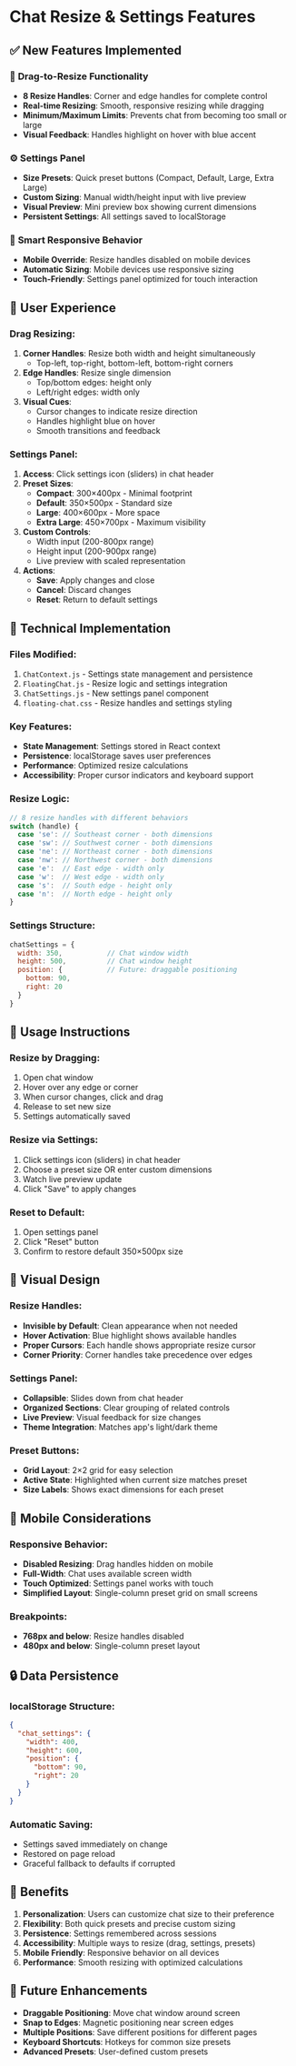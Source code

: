 # Chat Resize & Settings Features

## ✅ New Features Implemented

### 🎯 **Drag-to-Resize Functionality**
- **8 Resize Handles**: Corner and edge handles for complete control
- **Real-time Resizing**: Smooth, responsive resizing while dragging
- **Minimum/Maximum Limits**: Prevents chat from becoming too small or large
- **Visual Feedback**: Handles highlight on hover with blue accent

### ⚙️ **Settings Panel**
- **Size Presets**: Quick preset buttons (Compact, Default, Large, Extra Large)
- **Custom Sizing**: Manual width/height input with live preview
- **Visual Preview**: Mini preview box showing current dimensions
- **Persistent Settings**: All settings saved to localStorage

### 📱 **Smart Responsive Behavior**
- **Mobile Override**: Resize handles disabled on mobile devices
- **Automatic Sizing**: Mobile devices use responsive sizing
- **Touch-Friendly**: Settings panel optimized for touch interaction

## 🎨 **User Experience**

### **Drag Resizing:**
1. **Corner Handles**: Resize both width and height simultaneously
   - Top-left, top-right, bottom-left, bottom-right corners
2. **Edge Handles**: Resize single dimension
   - Top/bottom edges: height only
   - Left/right edges: width only
3. **Visual Cues**: 
   - Cursor changes to indicate resize direction
   - Handles highlight blue on hover
   - Smooth transitions and feedback

### **Settings Panel:**
1. **Access**: Click settings icon (sliders) in chat header
2. **Preset Sizes**:
   - **Compact**: 300×400px - Minimal footprint
   - **Default**: 350×500px - Standard size
   - **Large**: 400×600px - More space
   - **Extra Large**: 450×700px - Maximum visibility
3. **Custom Controls**:
   - Width input (200-800px range)
   - Height input (200-900px range)
   - Live preview with scaled representation
4. **Actions**:
   - **Save**: Apply changes and close
   - **Cancel**: Discard changes
   - **Reset**: Return to default settings

## 🔧 **Technical Implementation**

### **Files Modified:**
1. `ChatContext.js` - Settings state management and persistence
2. `FloatingChat.js` - Resize logic and settings integration
3. `ChatSettings.js` - New settings panel component
4. `floating-chat.css` - Resize handles and settings styling

### **Key Features:**
- **State Management**: Settings stored in React context
- **Persistence**: localStorage saves user preferences
- **Performance**: Optimized resize calculations
- **Accessibility**: Proper cursor indicators and keyboard support

### **Resize Logic:**
```javascript
// 8 resize handles with different behaviors
switch (handle) {
  case 'se': // Southeast corner - both dimensions
  case 'sw': // Southwest corner - both dimensions  
  case 'ne': // Northeast corner - both dimensions
  case 'nw': // Northwest corner - both dimensions
  case 'e':  // East edge - width only
  case 'w':  // West edge - width only
  case 's':  // South edge - height only
  case 'n':  // North edge - height only
}
```

### **Settings Structure:**
```javascript
chatSettings = {
  width: 350,           // Chat window width
  height: 500,          // Chat window height
  position: {           // Future: draggable positioning
    bottom: 90,
    right: 20
  }
}
```

## 🎯 **Usage Instructions**

### **Resize by Dragging:**
1. Open chat window
2. Hover over any edge or corner
3. When cursor changes, click and drag
4. Release to set new size
5. Settings automatically saved

### **Resize via Settings:**
1. Click settings icon (sliders) in chat header
2. Choose a preset size OR enter custom dimensions
3. Watch live preview update
4. Click "Save" to apply changes

### **Reset to Default:**
1. Open settings panel
2. Click "Reset" button
3. Confirm to restore default 350×500px size

## 🎨 **Visual Design**

### **Resize Handles:**
- **Invisible by Default**: Clean appearance when not needed
- **Hover Activation**: Blue highlight shows available handles
- **Proper Cursors**: Each handle shows appropriate resize cursor
- **Corner Priority**: Corner handles take precedence over edges

### **Settings Panel:**
- **Collapsible**: Slides down from chat header
- **Organized Sections**: Clear grouping of related controls
- **Live Preview**: Visual feedback for size changes
- **Theme Integration**: Matches app's light/dark theme

### **Preset Buttons:**
- **Grid Layout**: 2×2 grid for easy selection
- **Active State**: Highlighted when current size matches preset
- **Size Labels**: Shows exact dimensions for each preset

## 📱 **Mobile Considerations**

### **Responsive Behavior:**
- **Disabled Resizing**: Drag handles hidden on mobile
- **Full-Width**: Chat uses available screen width
- **Touch Optimized**: Settings panel works with touch
- **Simplified Layout**: Single-column preset grid on small screens

### **Breakpoints:**
- **768px and below**: Resize handles disabled
- **480px and below**: Single-column preset layout

## 🔒 **Data Persistence**

### **localStorage Structure:**
```json
{
  "chat_settings": {
    "width": 400,
    "height": 600,
    "position": {
      "bottom": 90,
      "right": 20
    }
  }
}
```

### **Automatic Saving:**
- Settings saved immediately on change
- Restored on page reload
- Graceful fallback to defaults if corrupted

## 🚀 **Benefits**

1. **Personalization**: Users can customize chat size to their preference
2. **Flexibility**: Both quick presets and precise custom sizing
3. **Persistence**: Settings remembered across sessions
4. **Accessibility**: Multiple ways to resize (drag, settings, presets)
5. **Mobile Friendly**: Responsive behavior on all devices
6. **Performance**: Smooth resizing with optimized calculations

## 🎯 **Future Enhancements**

- **Draggable Positioning**: Move chat window around screen
- **Snap to Edges**: Magnetic positioning near screen edges
- **Multiple Positions**: Save different positions for different pages
- **Keyboard Shortcuts**: Hotkeys for common size presets
- **Advanced Presets**: User-defined custom presets